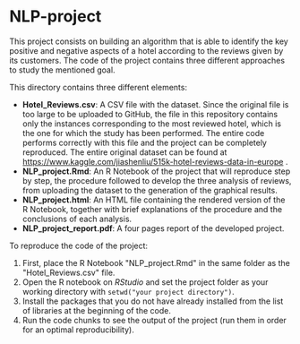 # NLP-project

This project consists on building an algorithm that is able to identify the key positive and negative aspects of a hotel according to the reviews given by its customers. The code of the project contains three different approaches to study the mentioned goal. 

This directory contains three different elements:
* **Hotel_Reviews.csv**: A CSV file with the dataset. Since the original file is too large to be uploaded to GitHub, the file in this repository contains only the instances corresponding to the most reviewed hotel, which is the one for which the study has been performed. The entire code performs correctly with this file and the project can be completely reproduced. The entire original dataset can be found at https://www.kaggle.com/jiashenliu/515k-hotel-reviews-data-in-europe .
* **NLP_project.Rmd**: An R Notebook of the project that will reproduce step by step, the procedure followed to develop the three analysis of reviews, from uploading the dataset to the generation of the graphical results.
* **NLP_project.html**: An HTML file containing the rendered version of the R Notebook, together with brief explanations of the procedure and the conclusions of each analysis.
* **NLP_project_report.pdf**: A four pages report of the developed project.

To reproduce the code of the project:
1. First, place the R Notebook "NLP_project.Rmd" in the same folder as the "Hotel_Reviews.csv" file.
2. Open the R notebook on _RStudio_ and set the project folder as your working directory with `setwd("your project directory")`.
3. Install the packages that you do not have already installed from the list of libraries at the beginning of the code.
4. Run the code chunks to see the output of the project (run them in order for an optimal reproducibility). 
